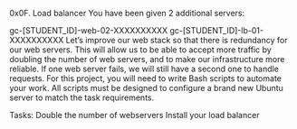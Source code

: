 0x0F. Load balancer
You have been given 2 additional servers:

gc-[STUDENT_ID]-web-02-XXXXXXXXXX
gc-[STUDENT_ID]-lb-01-XXXXXXXXXX Let’s improve our web stack so that there is redundancy for our web servers. This will allow us to be able to accept more traffic by doubling the number of web servers, and to make our infrastructure more reliable. If one web server fails, we will still have a second one to handle requests.
For this project, you will need to write Bash scripts to automate your work. All scripts must be designed to configure a brand new Ubuntu server to match the task requirements.

Tasks:
Double the number of webservers
Install your load balancer
